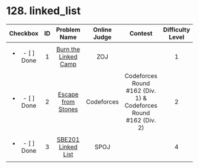 # 128. linked_list


| Checkbox | ID | Problem Name|Online Judge|Contest|Difficulty Level|
|:---:|:---:|:---:|:---:|:---:|:---:|
|<ul><li>- [ ] Done</li></ul>|1|[Burn the Linked Camp](http://acm.zju.edu.cn/onlinejudge/showProblem.do?problemCode=2770)|ZOJ||1|
|<ul><li>- [ ] Done</li></ul>|2|[Escape from Stones](http://codeforces.com/problemset/problem/264/A)|Codeforces|Codeforces Round #162 (Div. 1) & Codeforces Round #162 (Div. 2)|2|
|<ul><li>- [ ] Done</li></ul>|3|[SBE201 Linked List](http://www.spoj.com/problems/SBE201P2/)|SPOJ||4|

